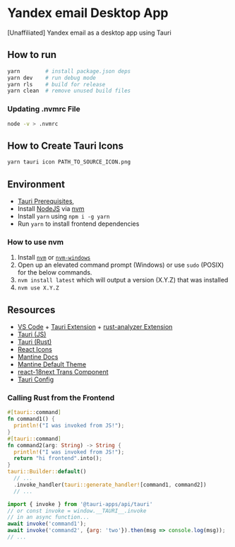 # Yandex email Desktop App

\[Unaffiliated] Yandex email as a desktop app using Tauri

## How to run

```sh
yarn        # install package.json deps
yarn dev    # run debug mode
yarn rls    # build for release
yarn clean  # remove unused build files
```

### Updating .nvmrc File

```sh
node -v > .nvmrc
```

## How to Create Tauri Icons

```sh
yarn tauri icon PATH_TO_SOURCE_ICON.png
```

## Environment

- [Tauri Prerequisites](https://tauri.studio/docs/getting-started/prerequisites),
- Install [NodeJS](https://nodejs.org/en/) via [nvm](#how-to-use-nvm)
- Install `yarn` using `npm i -g yarn`
- Run `yarn` to install frontend dependencies

### How to use nvm

1. Install [`nvm`](https://github.com/nvm-sh/nvm) or [`nvm-windows`](https://github.com/coreybutler/nvm-windows/releases)
2. Open up an elevated command prompt (Windows) or use `sudo` (POSIX) for the below commands.
3. `nvm install latest` which will output a version (X.Y.Z) that was installed
4. `nvm use X.Y.Z`

## Resources

- [VS Code](https://code.visualstudio.com/) + [Tauri Extension](https://marketplace.visualstudio.com/items?itemName=tauri-apps.tauri-vscode) + [rust-analyzer Extension](https://marketplace.visualstudio.com/items?itemName=rust-lang.rust-analyzer)
- [Tauri (JS)](https://tauri.studio/docs/api/js/)
- [Tauri (Rust)](https://docs.rs/tauri/)
- [React Icons](https://react-icons.github.io/react-icons)
- [Mantine Docs](https://mantine.dev/pages/basics/)
- [Mantine Default Theme](https://github.com/mantinedev/mantine/blob/master/src/mantine-styles/src/theme/default-theme.ts)
- [react-18next Trans Component](https://react.i18next.com/latest/trans-component)
- [Tauri Config](https://tauri.app/v1/api/config)

### Calling Rust from the Frontend

```rs
#[tauri::command]
fn command1() {
  println!("I was invoked from JS!");
}
#[tauri::command]
fn command2(arg: String) -> String {
  println!("I was invoked from JS!");
  return "hi frontend".into();
}
tauri::Builder::default()
  // ...
  .invoke_handler(tauri::generate_handler![command1, command2])
  // ...
```

```js
import { invoke } from '@tauri-apps/api/tauri'
// or const invoke = window.__TAURI__.invoke
// in an async function...
await invoke('command1');
await invoke('command2', {arg: 'two'}).then(msg => console.log(msg));
// ...
```
